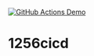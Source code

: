 [![GitHub Actions Demo](https://github.com/chitawebui131/1256cicd/actions/workflows/mycicd.yml/badge.svg)](https://github.com/chitawebui131/1256cicd/actions/workflows/mycicd.yml)
# 1256cicd
